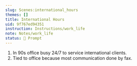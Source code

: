 ```yaml
---
slug: Scenes:international_hours
themes: []
title: International Hours
uid: 9f767ed94351
instruction: Instructions/work_life
note: Notes/work_life
status: 💬 Prompt
---
```

1. In 90s office busy 24/7 to service international clients.
2. Tied to office because most communication done by fax.
